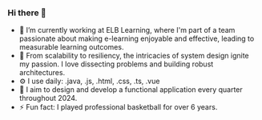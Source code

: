 ### Hi there 👋


- 🔭 I’m currently working at ELB Learning, where I'm part of a team passionate about making e-learning enjoyable and effective, leading to measurable learning outcomes.
- 🌱 From scalability to resiliency, the intricacies of system design ignite my passion. I love dissecting problems and building robust architectures.
- ⚙️ I use daily: .java, .js, .html, .css, .ts, .vue
- 📝 I aim to design and develop a functional application every quarter throughout 2024.
- ⚡ Fun fact: I played professional basketball for over 6 years.

